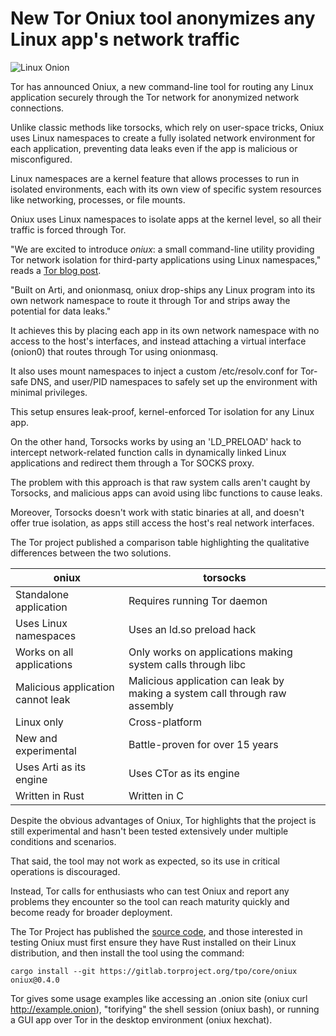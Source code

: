 # New Tor Oniux tool anonymizes any Linux app's network traffic

![Linux Onion](https://www.bleepstatic.com/content/hl-images/2025/05/15/clean.jpg)

Tor has announced Oniux, a new command-line tool for routing any Linux application securely through the Tor network for anonymized network connections.

Unlike classic methods like torsocks, which rely on user-space tricks, Oniux uses Linux namespaces to create a fully isolated network environment for each application, preventing data leaks even if the app is malicious or misconfigured.

Linux namespaces are a kernel feature that allows processes to run in isolated environments, each with its own view of specific system resources like networking, processes, or file mounts.

Oniux uses Linux namespaces to isolate apps at the kernel level, so all their traffic is forced through Tor.

"We are excited to introduce _oniux_: a small command-line utility providing Tor network isolation for third-party applications using Linux namespaces," reads a [Tor blog post](https://blog.torproject.org/introducing-oniux-tor-isolation-using-linux-namespaces/).

"Built on Arti, and onionmasq, oniux drop-ships any Linux program into its own network namespace to route it through Tor and strips away the potential for data leaks."

It achieves this by placing each app in its own network namespace with no access to the host's interfaces, and instead attaching a virtual interface (onion0) that routes through Tor using onionmasq. 

It also uses mount namespaces to inject a custom /etc/resolv.conf for Tor-safe DNS, and user/PID namespaces to safely set up the environment with minimal privileges.

This setup ensures leak-proof, kernel-enforced Tor isolation for any Linux app.

On the other hand, Torsocks works by using an 'LD_PRELOAD' hack to intercept network-related function calls in dynamically linked Linux applications and redirect them through a Tor SOCKS proxy.

The problem with this approach is that raw system calls aren't caught by Torsocks, and malicious apps can avoid using libc functions to cause leaks.

Moreover, Torsocks doesn't work with static binaries at all, and doesn't offer true isolation, as apps still access the host's real network interfaces.

The Tor project published a comparison table highlighting the qualitative differences between the two solutions.

| **oniux**                         | **torsocks**                                                                |
| --------------------------------- | --------------------------------------------------------------------------- |
| Standalone application            | Requires running Tor daemon                                                 |
| Uses Linux namespaces             | Uses an ld.so preload hack                                                  |
| Works on all applications         | Only works on applications making system calls through libc                 |
| Malicious application cannot leak | Malicious application can leak by making a system call through raw assembly |
| Linux only                        | Cross-platform                                                              |
| New and experimental              | Battle-proven for over 15 years                                             |
| Uses Arti as its engine           | Uses CTor as its engine                                                     |
| Written in Rust                   | Written in C                                                                |

Despite the obvious advantages of Oniux, Tor highlights that the project is still experimental and hasn't been tested extensively under multiple conditions and scenarios.

That said, the tool may not work as expected, so its use in critical operations is discouraged.

Instead, Tor calls for enthusiasts who can test Oniux and report any problems they encounter so the tool can reach maturity quickly and become ready for broader deployment.

The Tor Project has published the [source code](http://gitlab.torproject.org/tpo/core/oniux), and those interested in testing Oniux must first ensure they have Rust installed on their Linux distribution, and then install the tool using the command:

`cargo install --git https://gitlab.torproject.org/tpo/core/oniux oniux@0.4.0`

Tor gives some usage examples like accessing an .onion site (oniux curl http://example.onion), "torifying" the shell session (oniux bash), or running a GUI app over Tor in the desktop environment (oniux hexchat).